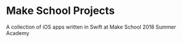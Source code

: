 # Make School Projects
A collection of iOS apps written in Swift at Make School 2018 Summer Academy
